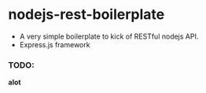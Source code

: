 # nodejs-rest-boilerplate

- A very simple boilerplate to kick of RESTful nodejs API.
- Express.js framework

### TODO:

**alot**
